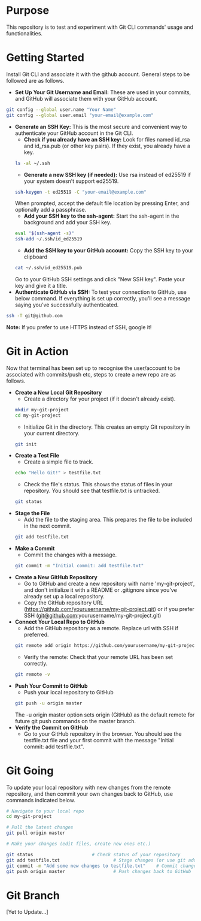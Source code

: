 # Purpose
This repository is to test and experiment with Git CLI commands' usage and functionalities.

# Getting Started

Install Git CLI and associate it with the github account. General steps to be followed are as follows.

- **Set Up Your Git Username and Email:** These are used in your commits, and GitHub will associate them with your GitHub account.
```bash
git config --global user.name "Your Name"
git config --global user.email "your-email@example.com"
```
- **Generate an SSH Key:** This is the most secure and convenient way to authenticate your GitHub account in the Git CLI.
  - **Check if you already have an SSH key:** Look for files named id_rsa and id_rsa.pub (or other key pairs). If they exist, you already have a key.
  ```bash
  ls -al ~/.ssh
  ```
  - **Generate a new SSH key (if needed):** Use rsa instead of ed25519 if your system doesn’t support ed25519.
  ```bash
  ssh-keygen -t ed25519 -C "your-email@example.com"
  ```
  When prompted, accept the default file location by pressing Enter, and optionally add a passphrase.
  - **Add your SSH key to the ssh-agent:** Start the ssh-agent in the background and add your SSH key.
  ```bash
  eval "$(ssh-agent -s)"
  ssh-add ~/.ssh/id_ed25519
  ```
  - **Add the SSH key to your GitHub account:** Copy the SSH key to your clipboard
  ```bash
  cat ~/.ssh/id_ed25519.pub
  ```
  Go to your GitHub SSH settings and click "New SSH key". Paste your key and give it a title.
- **Authenticate GitHub via SSH:** To test your connection to GitHub, use below command. If everything is set up correctly, you’ll see a message saying you’ve successfully authenticated.
```bash
ssh -T git@github.com
```

**Note:** If you prefer to use HTTPS instead of SSH, google it!

# Git in Action

Now that terminal has been set up to recognise the user/account to be associated with commits/push etc, steps to create a new repo are as follows.

- **Create a New Local Git Repository**
  - Create a directory for your project (if it doesn't already exist).
  ```bash
  mkdir my-git-project
  cd my-git-project
  ```
  - Initialize Git in the directory. This creates an empty Git repository in your current directory.
  ```bash
  git init
  ```
- **Create a Test File**
  - Create a simple file to track.
  ```bash
  echo "Hello Git!" > testfile.txt
  ```
  - Check the file's status. This shows the status of files in your repository. You should see that testfile.txt is untracked.
  ```bash
  git status
  ```
- **Stage the File**
  - Add the file to the staging area. This prepares the file to be included in the next commit.
  ```bash
  git add testfile.txt
  ```
- **Make a Commit**
  - Commit the changes with a message.
  ```bash
  git commit -m "Initial commit: add testfile.txt"
  ```
- **Create a New GitHub Repository**
  - Go to GitHub and create a new repository with name 'my-git-project', and don't initialize it with a README or .gitignore since you've already set up a local repository.
  - Copy the GitHub repository URL (https://github.com/yourusername/my-git-project.git) or if you prefer SSH (git@github.com:yourusername/my-git-project.git)
- **Connect Your Local Repo to GitHub**
  - Add the GitHub repository as a remote. Replace url with SSH if preferred.
  ```bash
  git remote add origin https://github.com/yourusername/my-git-project.git
  ```
  - Verify the remote: Check that your remote URL has been set correctly.
  ```bash
  git remote -v
  ```
- **Push Your Commit to GitHub**
  - Push your local repository to GitHub
  ```bash
  git push -u origin master
  ```
  The -u origin master option sets origin (GitHub) as the default remote for future git push commands on the master branch.
- **Verify the Commit on GitHub**
  - Go to your GitHub repository in the browser. You should see the testfile.txt file and your first commit with the message "Initial commit: add testfile.txt".

# Git Going

To update your local repository with new changes from the remote repository, and then commit your own changes back to GitHub, use commands indicated below.

```bash
# Navigate to your local repo
cd my-git-project

# Pull the latest changes
git pull origin master

# Make your changes (edit files, create new ones etc.)

git status						# Check status of your repository
git add testfile.txt					# Stage changes (or use git add . to stage all)
git commit -m "Add some new changes to testfile.txt"	# Commit changes
git push origin master					# Push changes back to GitHub
```
# Git Branch

[Yet to Update...]
